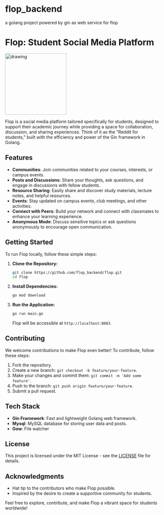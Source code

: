# flop_backend
a golang project powered by gin as web service for flop

# Flop: Student Social Media Platform

<img src="https://iconape.com/wp-content/png_logo_vector/gopher.png" alt="drawing" width="200"/>

Flop is a social media platform tailored specifically for students, designed to support their academic journey while providing a space for collaboration, discussion, and sharing experiences. Think of it as the "Reddit for students," built with the efficiency and power of the Gin framework in Golang.

## Features

- **Communities**: Join communities related to your courses, interests, or campus events.
- **Posts and Discussions**: Share your thoughts, ask questions, and engage in discussions with fellow students.
- **Resource Sharing**: Easily share and discover study materials, lecture notes, and helpful resources.
- **Events**: Stay updated on campus events, club meetings, and other activities.
- **Connect with Peers**: Build your network and connect with classmates to enhance your learning experience.
- **Anonymous Mode**: Discuss sensitive topics or ask questions anonymously to encourage open communication.

## Getting Started

To run Flop locally, follow these simple steps:

1. **Clone the Repository:**
   ```bash
   git clone https://github.com/flop_backend/flop.git
   cd flop
   ```

2. **Install Dependencies:**
   ```bash
   go mod download
   ```

3. **Run the Application:**
   ```bash
   go run main.go
   ```

   Flop will be accessible at `http://localhost:8083`.

## Contributing

We welcome contributions to make Flop even better! To contribute, follow these steps:

1. Fork the repository.
2. Create a new branch: `git checkout -b feature/your-feature`.
3. Make your changes and commit them: `git commit -m 'Add some feature'`.
4. Push to the branch: `git push origin feature/your-feature`.
5. Submit a pull request.

## Tech Stack

- **Gin Framework**: Fast and lightweight Golang web framework.
- **Mysql**: MySQL database for storing user data and posts.
- **Gow**: File watcher

## License

This project is licensed under the MIT License - see the [LICENSE](LICENSE) file for details.

## Acknowledgments

- Hat tip to the contributors who make Flop possible.
- Inspired by the desire to create a supportive community for students.

Feel free to explore, contribute, and make Flop a vibrant space for students worldwide!
